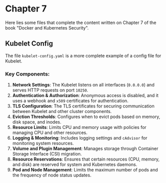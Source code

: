 # Chapter 7

Here lies some files that complete the content written on Chapter 7 of the book "Docker and Kubernetes Security".

## Kubelet Config

The file `kubelet-config.yaml` is a more complete example of a config file for Kubelet.

### Key Components:

1.  **Network Settings**: The Kubelet listens on all interfaces (`0.0.0.0`) and serves HTTP requests on port `10250`.
2.  **Authentication & Authorization**: Anonymous access is disabled, and it uses a webhook and `x509` certificates for authentication.
3.  **TLS Configuration**: The TLS certificates for securing communication between Kubelet and other cluster components.
4.  **Eviction Thresholds**: Configures when to evict pods based on memory, disk space, and inodes.
5.  **Resource Limits**: Limits CPU and memory usage with policies for managing CPU and other resources.
6.  **Logging & Monitoring**: Includes logging settings and `cAdvisor` for monitoring system resources.
7.  **Volume and Plugin Management**: Manages storage through Container Storage Interface (CSI) migration.
8.  **Resource Reservations**: Ensures that certain resources (CPU, memory, and disk) are reserved for system and Kubernetes daemons.
9.  **Pod and Node Management**: Limits the maximum number of pods and the frequency of node status updates.